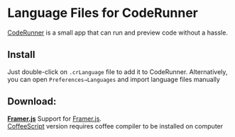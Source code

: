 # Language Files for CodeRunner
[CodeRunner](https://coderunnerapp.com/) is a small app that can run and preview code without a hassle.

## Install
Just double-click on `.crLanguage` file to add it to CodeRunner. Alternatively, you can open `Preferences→Languages` and import language files manually

## Download:
**[Framer.js](https://github.com/darkwark/coderunner-langs/raw/master/framerjs.zip)**
Support for [Framer.js](http://framerjs.com/).  
[CoffeeScript](http://coffeescript.org/) version requires coffee compiler to be installed on computer